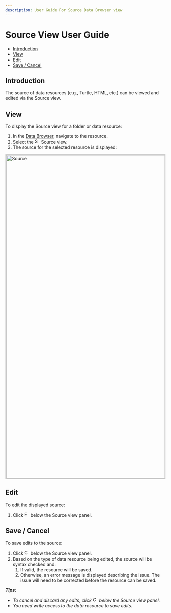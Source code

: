 ```yaml
---
description: User Guide For Source Data Browser view
---
```


# Source View User Guide

- [Introduction](#introduction)
- [View](#view)
- [Edit](#edit)
- [Save / Cancel](#save--cancel)

## Introduction
The source of data resources (e.g., Turtle, HTML, etc.) can be viewed and edited via the Source view. 

## View
To display the Source view for a folder or data resource:
1. In the [Data Browser](https://github.com/solid/userguide/README.md), navigate to the resource.
2. Select the <img src="https://solid.github.io/solid-ui/src/icons/noun_109873.svg" alt="Source" width="16" > Source view.
3. The source for the selected resource is displayed:

<img src="Source_View.png" alt="Source" width="1024" style="border: 1; border-style:solid; border-color: rgb(200,200,200)">

## Edit
To edit the displayed source:
1. Click <img src="https://solid.github.io/solid-ui/src/icons/noun_253504.svg" alt="Edit" width="16"> below the Source view panel.

## Save / Cancel
To save edits to the source:
1. Click <img src="https://solid.github.io/solid-ui/src/icons/noun_1180158.svg" alt="Continue" width="16"> below the Source view panel.
2. Based on the type of data resource being edited, the source will be syntax checked and: 
    1. If valid, the resource will be saved. 
    2. Otherwise, an error message is displayed describing the issue. The issue will need to be corrected before the resource can be saved.

_**Tips:**_
* _To cancel and discard any edits, click <img src="https://solid.github.io/solid-ui/src/icons/noun_1180156.svg" alt="Cancel" width="16"> below the Source view panel._
* _You need write access to the data resource to save edits._